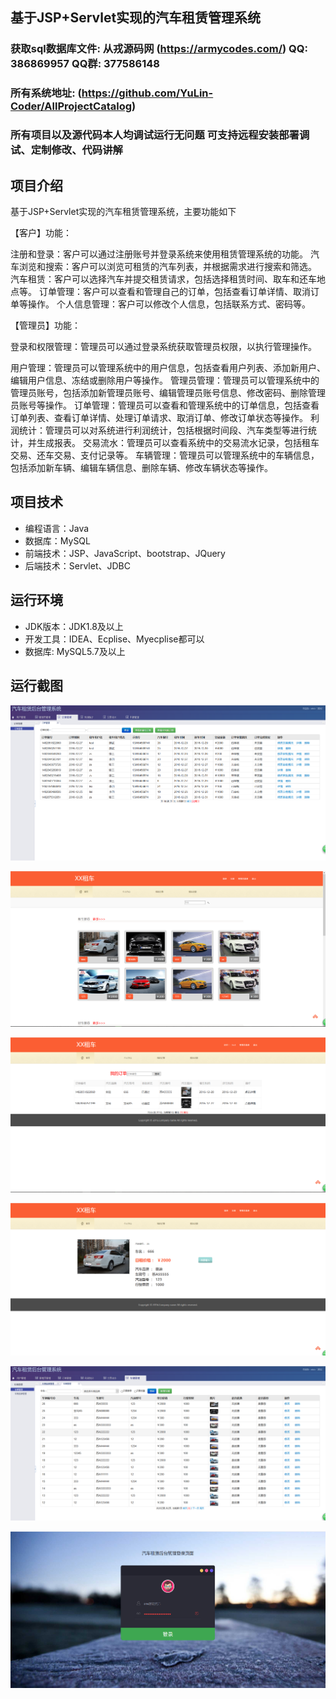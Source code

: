 ## 基于JSP+Servlet实现的汽车租赁管理系统

###  获取sql数据库文件: 从戎源码网 (https://armycodes.com/) QQ: 386869957 QQ群: 377586148
###  所有系统地址: (https://github.com/YuLin-Coder/AllProjectCatalog) 
###  所有项目以及源代码本人均调试运行无问题 可支持远程安装部署调试、定制修改、代码讲解

## 项目介绍
基于JSP+Servlet实现的汽车租赁管理系统，主要功能如下

【客户】功能：

注册和登录：客户可以通过注册账号并登录系统来使用租赁管理系统的功能。
汽车浏览和搜索：客户可以浏览可租赁的汽车列表，并根据需求进行搜索和筛选。
汽车租赁：客户可以选择汽车并提交租赁请求，包括选择租赁时间、取车和还车地点等。
订单管理：客户可以查看和管理自己的订单，包括查看订单详情、取消订单等操作。
个人信息管理：客户可以修改个人信息，包括联系方式、密码等。

【管理员】功能：

登录和权限管理：管理员可以通过登录系统获取管理员权限，以执行管理操作。

用户管理：管理员可以管理系统中的用户信息，包括查看用户列表、添加新用户、编辑用户信息、冻结或删除用户等操作。
管理员管理：管理员可以管理系统中的管理员账号，包括添加新管理员账号、编辑管理员账号信息、修改密码、删除管理员账号等操作。
订单管理：管理员可以查看和管理系统中的订单信息，包括查看订单列表、查看订单详情、处理订单请求、取消订单、修改订单状态等操作。
利润统计：管理员可以对系统进行利润统计，包括根据时间段、汽车类型等进行统计，并生成报表。
交易流水：管理员可以查看系统中的交易流水记录，包括租车交易、还车交易、支付记录等。
车辆管理：管理员可以管理系统中的车辆信息，包括添加新车辆、编辑车辆信息、删除车辆、修改车辆状态等操作。

## 项目技术
- 编程语言：Java
- 数据库：MySQL
- 前端技术：JSP、JavaScript、bootstrap、JQuery
- 后端技术：Servlet、JDBC

## 运行环境
- JDK版本：JDK1.8及以上
- 开发工具：IDEA、Ecplise、Myecplise都可以
- 数据库: MySQL5.7及以上

## 运行截图
![](screenshot/1.png)

![](screenshot/2.png)

![](screenshot/3.png)

![](screenshot/4.png)

![](screenshot/5.png)

![](screenshot/6.png)
